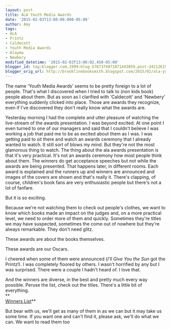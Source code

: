 ```yaml
---
layout: post
title: ALA Youth Media Awards
date: '2015-02-03T13:00:00.000-05:00'
author: Amy
tags:
- ALA
- Printz
- Caldecott
- Youth Media Awards
- Alayma
- Newbery
modified_datetime: '2015-02-03T13:00:02.458-05:00'
blogger_id: tag:blogger.com,1999:blog-5767374071871443859.post-3421261965671488126
blogger_orig_url: http://brooklinebooksmith.blogspot.com/2015/02/ala-youth-media-awards.html
---
```

The name 'Youth Media Awards' seems to be pretty foreign to a lot of people. That's what I discovered when I tried to talk to (non kids book) people about them. But as soon as I clarified with 'Caldecott' and 'Newbery' everything suddenly clicked into place. Those are awards they recognize, even if I've discovered they don't really know what the awards are.  

Yesterday morning I had the complete and utter pleasure of watching the live-stream of the awards presentation. I was beyond excited. At one point I even turned to one of our managers and said that I couldn't believe I was working a job that paid me to be as excited about them as I was. I was getting paid to sit there and watch an awards ceremony that I already wanted to watch. It still sort of blows my mind. But they're not the most glamorous thing to watch. The thing about the ala awards presentation is that it's very practical. It's not an awards ceremony how most people think about them. The winners do get acceptance speeches but not while the awards are being presented. That happens later, in different rooms. Each award is explained and the runners up and winners are announced and images of the covers are shown and that's really it. There's clapping, of course, children's book fans are very enthusiastic people but there's not a lot of fanfare.  

But it is so exciting.  

Because we're not watching them to check out people's clothes, we want to know which books made an impact on the judges and, on a more practical level, we need to order more of them and quickly. Sometimes they're titles we may have suspected, sometimes the come out of nowhere but they're always remarkable. They don't need glitz.  

These awards are about the books themselves.  

These awards are our Oscars.  

I cheered when some of them were announced (_I'll Give You the Sun_ got the Printz!). I was completely floored by others. I wasn't horrified by any but I was surprised. There were a couple I hadn't heard of. I love that.  

And the winners are diverse, in the best and pretty much every way possible. Peruse the list, check out the titles. There's a little bit of everything.  
**  
[Winners List](http://www.ala.org/news/press-releases/2015/02/american-library-association-announces-2015-youth-media-award-winners)**  

But bear with us, we'll get as many of them in as we can but it may take us some time. If you want one and can't find it, please ask, we'll do what we can. We want to read them too